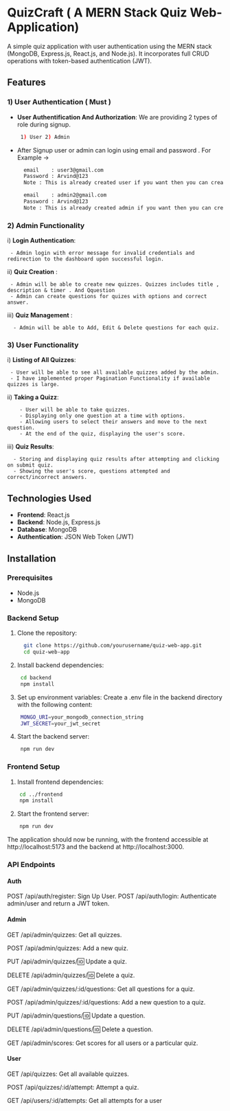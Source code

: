 # QuizCraft ( A MERN Stack Quiz Web-Application)

A simple quiz application with user authentication using the MERN stack (MongoDB, Express.js, React.js, and Node.js). It incorporates full CRUD operations with token-based authentication (JWT).

## Features

### 1) User Authentication ( Must )
- **User Authentification And Authorization**: We are providing 2 types of role during signup.
  
    ```sh
     1) User 2) Admin
    ```
- After Signup user or admin can login using email and password . For Example ->
   
    ```sh
      email    : user3@gmail.com
      Password : Arvind@123
      Note : This is already created user if you want then you can create.
    
      email    : admin2@gmail.com
      Password : Arvind@123
      Note : This is already created admin if you want then you can create.
    ```

### 2) Admin Functionality 

i) **Login Authentication**:
   ```
    - Admin login with error message for invalid credentials and redirection to the dashboard upon successful login.
   ```
ii) **Quiz Creation** :
   
   ```
    - Admin will be able to create new quizzes. Quizzes includes title , description & timer . And Qquestion
    - Admin can create questions for quizes with options and correct answer.
   ```
iii) **Quiz Management** :

   ```
     - Admin will be able to Add, Edit & Delete questions for each quiz.
   ```

### 3) User Functionality 
i) **Listing of All Quizzes**:
   
   ```
    - User will be able to see all available quizzes added by the admin.
    - I have implemented proper Pagination Functionality if available quizzes is large.
   ```
ii) **Taking a Quizz**:
   
   ```
       - User will be able to take quizzes.
       - Displaying only one question at a time with options. 
       - Allowing users to select their answers and move to the next question.
       - At the end of the quiz, displaying the user's score.
   ```
iii) **Quiz Results**:
   
   ```
     - Storing and displaying quiz results after attempting and clicking on submit quiz.
     - Showing the user's score, questions attempted and correct/incorrect answers.
   ```

## Technologies Used
- **Frontend**: React.js
- **Backend**: Node.js, Express.js
- **Database**: MongoDB
- **Authentication**: JSON Web Token (JWT)

## Installation

### Prerequisites
- Node.js
- MongoDB

### Backend Setup
1. Clone the repository:
   ```sh
     git clone https://github.com/yourusername/quiz-web-app.git
     cd quiz-web-app
   ```
   
2. Install backend dependencies:
   ```sh
    cd backend
    npm install
   ```
   
3. Set up environment variables:
    Create a .env file in the backend directory with the following content:
   ```sh
    MONGO_URI=your_mongodb_connection_string
    JWT_SECRET=your_jwt_secret
   ```

4. Start the backend server:
   ```sh
    npm run dev
   ```

###  Frontend Setup

1. Install frontend dependencies:
``` sh
    cd ../frontend
    npm install
```

2. Start the frontend server:
``` sh
    npm run dev
```
The application should now be running, with the frontend accessible at http://localhost:5173 and the backend at http://localhost:3000.

### API Endpoints
#### Auth
POST /api/auth/register: Sign Up User.
POST /api/auth/login: Authenticate admin/user and return a JWT token.

#### Admin
GET /api/admin/quizzes: Get all quizzes.

POST /api/admin/quizzes: Add a new quiz.

PUT /api/admin/quizzes/:id: Update a quiz.

DELETE /api/admin/quizzes/:id: Delete a quiz.

GET /api/admin/quizzes/:id/questions: Get all questions for a quiz.

POST /api/admin/quizzes/:id/questions: Add a new question to a quiz.

PUT /api/admin/questions/:id: Update a question.

DELETE /api/admin/questions/:id: Delete a question.

GET /api/admin/scores: Get scores for all users or a particular quiz.

#### User
GET /api/quizzes: Get all available quizzes.

POST /api/quizzes/:id/attempt: Attempt a quiz.

GET /api/users/:id/attempts: Get all attempts for a user
